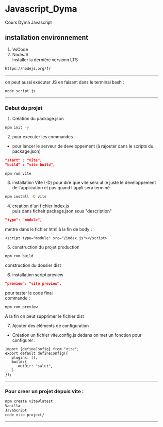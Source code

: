 # Javascript_Dyma

Cours Dyma Javascript

## installation environnement

1. VsCode
2. NodeJS  
   Installer la dernière versionn LTS

```
https://nodejs.org/fr
```

---

on peut aussi exécuter JS en faisant dans le terminal bash :

```bash
node script.js
```

---

### Debut du projet

1. Création du package.json

```bash
npm init -y
```

2. pour executer les commandes

- pour lancer le serveur de developpement (à rajouter dans le scripts du package.json)

```json
"start" : "vite",
"build" : "vite build",
```

```bash
npm run vite
```

3. installation Vite
   (-D) pour dire que vite sera utile juste le developpement de l'application
   et pas quand l'appli sera terminé

```bash
npm install -D vite
```

4. creation d'un fichier index.js  
   puis dans ficheir package.json sous "description"

```json
"type": "module",
```

mettre dans le fichier html à la fin de body :

```
<script type="module" src="/index.js"></script>
```

5. construction du projet production

```bash
npm run build
```

construction du dossier dist

6. installation script preview

```json
"preview": "vite preview",
```

pour tester le code final  
commande :

```bash
npm run preview
```

A la fin on peut supprimer le fichier dist

7. Ajouter des éléments de configuration

- Création un fichier vite.config.js
  dedans on met un fonction pour configurer :

```
import {defineConfig} from "vite";
export default defineConfig({
   plugins: [],
   build:{
      outDir: "salut",
   }
});
```

---

### Pour creer un projet depuis vite :

```bash
npm create vite@latest
Vanilla
JavaScript
code vite-project/
```

---
